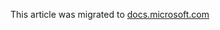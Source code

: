 This article was migrated to [docs.microsoft.com](https://docs.microsoft.com/en-us/azure/active-directory/develop/tutorial-v2-ios)